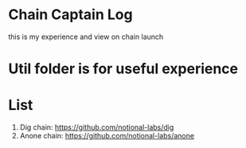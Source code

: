 # Chain Captain Log
this is my experience and view on chain launch

# Util folder is for useful experience

# List
1. Dig chain: https://github.com/notional-labs/dig
2. Anone chain: https://github.com/notional-labs/anone

